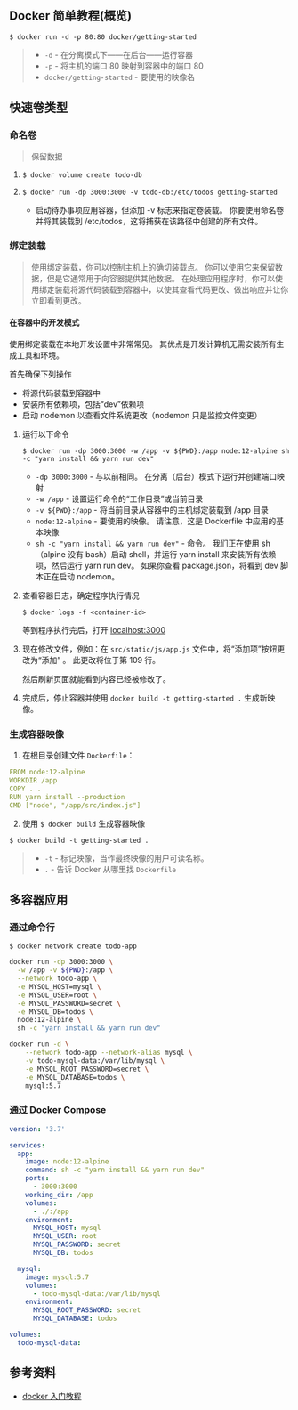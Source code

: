 ## Docker 简单教程(概览)

`$ docker run -d -p 80:80 docker/getting-started`

> - `-d` - 在分离模式下——在后台——运行容器
> - `-p` - 将主机的端口 80 映射到容器中的端口 80
> - `docker/getting-started` - 要使用的映像名

## 快速卷类型

### 命名卷

> 保留数据

1. `$ docker volume create todo-db`

2. `$ docker run -dp 3000:3000 -v todo-db:/etc/todos getting-started`

   - 启动待办事项应用容器，但添加 -v 标志来指定卷装载。 你要使用命名卷并将其装载到 /etc/todos，这将捕获在该路径中创建的所有文件。

### 绑定装载

> 使用绑定装载，你可以控制主机上的确切装载点。 你可以使用它来保留数据，但是它通常用于向容器提供其他数据。 在处理应用程序时，你可以使用绑定装载将源代码装载到容器中，以使其查看代码更改、做出响应并让你立即看到更改。

#### 在容器中的开发模式

使用绑定装载在本地开发设置中非常常见。 其优点是开发计算机无需安装所有生成工具和环境。

首先确保下列操作

- 将源代码装载到容器中
- 安装所有依赖项，包括“dev”依赖项
- 启动 nodemon 以查看文件系统更改（nodemon 只是监控文件变更）

1. 运行以下命令

   `$ docker run -dp 3000:3000 -w /app -v ${PWD}:/app node:12-alpine sh -c "yarn install && yarn run dev"`

   - `-dp 3000:3000` - 与以前相同。 在分离（后台）模式下运行并创建端口映射
   - `-w /app` - 设置运行命令的“工作目录”或当前目录
   - `-v ${PWD}:/app` - 将当前目录从容器中的主机绑定装载到 /app 目录
   - `node:12-alpine` - 要使用的映像。 请注意，这是 Dockerfile 中应用的基本映像
   - `sh -c "yarn install && yarn run dev"` - 命令。 我们正在使用 sh （alpine 没有 bash）启动 shell，并运行 yarn install 来安装所有依赖项，然后运行 yarn run dev。 如果你查看 package.json，将看到 dev 脚本正在启动 nodemon。

2. 查看容器日志，确定程序执行情况

   `$ docker logs -f <container-id> `

   等到程序执行完后，打开 [localhost:3000](http://localhost:3000)

3. 现在修改文件，例如：在 `src/static/js/app.js` 文件中，将“添加项”按钮更改为“添加” 。 此更改将位于第 109 行。

   然后刷新页面就能看到内容已经被修改了。

4. 完成后，停止容器并使用 `docker build -t getting-started .` 生成新映像。

### 生成容器映像

1. 在根目录创建文件 `Dockerfile`：

```yaml
FROM node:12-alpine
WORKDIR /app
COPY . .
RUN yarn install --production
CMD ["node", "/app/src/index.js"]
```

2. 使用 `$ docker build` 生成容器映像

`$ docker build -t getting-started .`

> - `-t` - 标记映像，当作最终映像的用户可读名称。
> - `.` - 告诉 Docker 从哪里找 `Dockerfile`

## 多容器应用

### 通过命令行

`$ docker network create todo-app`

```bash
docker run -dp 3000:3000 \
  -w /app -v ${PWD}:/app \
  --network todo-app \
  -e MYSQL_HOST=mysql \
  -e MYSQL_USER=root \
  -e MYSQL_PASSWORD=secret \
  -e MYSQL_DB=todos \
  node:12-alpine \
  sh -c "yarn install && yarn run dev"
```

```bash
docker run -d \
    --network todo-app --network-alias mysql \
    -v todo-mysql-data:/var/lib/mysql \
    -e MYSQL_ROOT_PASSWORD=secret \
    -e MYSQL_DATABASE=todos \
    mysql:5.7
```

### 通过 Docker Compose

```yaml
version: '3.7'

services:
  app:
    image: node:12-alpine
    command: sh -c "yarn install && yarn run dev"
    ports:
      - 3000:3000
    working_dir: /app
    volumes:
      - ./:/app
    environment:
      MYSQL_HOST: mysql
      MYSQL_USER: root
      MYSQL_PASSWORD: secret
      MYSQL_DB: todos

  mysql:
    image: mysql:5.7
    volumes:
      - todo-mysql-data:/var/lib/mysql
    environment:
      MYSQL_ROOT_PASSWORD: secret
      MYSQL_DATABASE: todos

volumes:
  todo-mysql-data:
```

## 参考资料

- [docker 入门教程](https://docs.microsoft.com/zh-cn/visualstudio/docker/tutorials/docker-tutorial)
